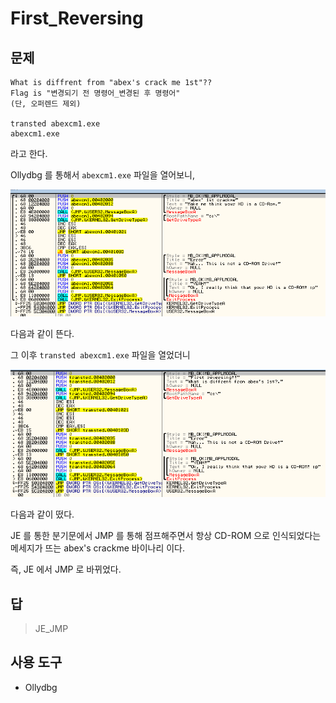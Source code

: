 # First_Reversing
## 문제
```
What is diffrent from "abex's crack me 1st"??
Flag is "변경되기 전 명령어_변경된 후 명령어"
(단, 오퍼렌드 제외)

transted abexcm1.exe
abexcm1.exe
```
라고 한다.

Ollydbg 를 통해서 `abexcm1.exe` 파일을 열어보니,

![origin](./Original.png)

다음과 같이 뜬다.


그 이후 `transted abexcm1.exe` 파일을 열었더니

![transted](./Transted.png)

다음과 같이 떴다.

JE 를 통한 분기문에서 JMP 를 통해 점프해주면서 항상 CD-ROM 으로 인식되었다는 메세지가 뜨는 abex's crackme 바이나리 이다.

즉, JE 에서 JMP 로 바뀌었다.

## 답
> JE_JMP

## 사용 도구
- Ollydbg